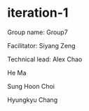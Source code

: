 iteration-1
===========

Group name: Group7

Facilitator: Siyang Zeng  

Technical lead: Alex Chao  

He Ma  

Sung Hoon Choi  

Hyungkyu Chang  

